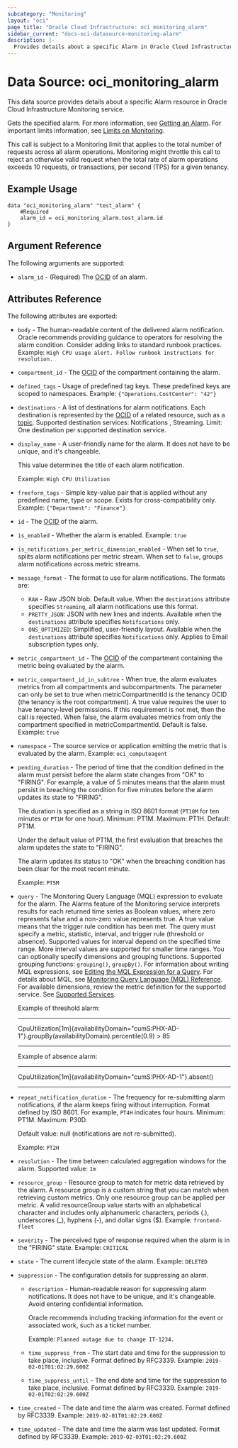 ```yaml
---
subcategory: "Monitoring"
layout: "oci"
page_title: "Oracle Cloud Infrastructure: oci_monitoring_alarm"
sidebar_current: "docs-oci-datasource-monitoring-alarm"
description: |-
  Provides details about a specific Alarm in Oracle Cloud Infrastructure Monitoring service
---
```


# Data Source: oci_monitoring_alarm
This data source provides details about a specific Alarm resource in Oracle Cloud Infrastructure Monitoring service.

Gets the specified alarm.
For more information, see
[Getting an Alarm](https://docs.cloud.oracle.com/iaas/Content/Monitoring/Tasks/get-alarm.htm).
For important limits information, see
[Limits on Monitoring](https://docs.cloud.oracle.com/iaas/Content/Monitoring/Concepts/monitoringoverview.htm#limits).

This call is subject to a Monitoring limit that applies to the total number of requests across all alarm operations.
Monitoring might throttle this call to reject an otherwise valid request when the total rate of alarm operations exceeds 10 requests,
or transactions, per second (TPS) for a given tenancy.


## Example Usage

```hcl
data "oci_monitoring_alarm" "test_alarm" {
	#Required
	alarm_id = oci_monitoring_alarm.test_alarm.id
}
```

## Argument Reference

The following arguments are supported:

* `alarm_id` - (Required) The [OCID](https://docs.cloud.oracle.com/iaas/Content/General/Concepts/identifiers.htm) of an alarm. 


## Attributes Reference

The following attributes are exported:

* `body` - The human-readable content of the delivered alarm notification. Oracle recommends providing guidance to operators for resolving the alarm condition. Consider adding links to standard runbook practices.  Example: `High CPU usage alert. Follow runbook instructions for resolution.` 
* `compartment_id` - The [OCID](https://docs.cloud.oracle.com/iaas/Content/General/Concepts/identifiers.htm) of the compartment containing the alarm. 
* `defined_tags` - Usage of predefined tag keys. These predefined keys are scoped to namespaces. Example: `{"Operations.CostCenter": "42"}` 
* `destinations` - A list of destinations for alarm notifications. Each destination is represented by the [OCID](https://docs.cloud.oracle.com/iaas/Content/General/Concepts/identifiers.htm) of a related resource, such as a [topic](https://docs.cloud.oracle.com/iaas/api/#/en/notification/latest/NotificationTopic). Supported destination services: Notifications , Streaming.           Limit: One destination per supported destination service. 
* `display_name` - A user-friendly name for the alarm. It does not have to be unique, and it's changeable.

	This value determines the title of each alarm notification.

	Example: `High CPU Utilization` 
* `freeform_tags` - Simple key-value pair that is applied without any predefined name, type or scope. Exists for cross-compatibility only. Example: `{"Department": "Finance"}` 
* `id` - The [OCID](https://docs.cloud.oracle.com/iaas/Content/General/Concepts/identifiers.htm) of the alarm. 
* `is_enabled` - Whether the alarm is enabled.  Example: `true` 
* `is_notifications_per_metric_dimension_enabled` - When set to `true`, splits alarm notifications per metric stream. When set to `false`, groups alarm notifications across metric streams. 
* `message_format` - The format to use for alarm notifications. The formats are:
	* `RAW` - Raw JSON blob. Default value. When the `destinations` attribute specifies `Streaming`, all alarm notifications use this format.
	* `PRETTY_JSON`: JSON with new lines and indents. Available when the `destinations` attribute specifies `Notifications` only.
	* `ONS_OPTIMIZED`: Simplified, user-friendly layout. Available when the `destinations` attribute specifies `Notifications` only. Applies to Email subscription types only. 
* `metric_compartment_id` - The [OCID](https://docs.cloud.oracle.com/iaas/Content/General/Concepts/identifiers.htm) of the compartment containing the metric being evaluated by the alarm. 
* `metric_compartment_id_in_subtree` - When true, the alarm evaluates metrics from all compartments and subcompartments. The parameter can only be set to true when metricCompartmentId is the tenancy OCID (the tenancy is the root compartment). A true value requires the user to have tenancy-level permissions. If this requirement is not met, then the call is rejected. When false, the alarm evaluates metrics from only the compartment specified in metricCompartmentId. Default is false.  Example: `true` 
* `namespace` - The source service or application emitting the metric that is evaluated by the alarm.  Example: `oci_computeagent` 
* `pending_duration` - The period of time that the condition defined in the alarm must persist before the alarm state changes from "OK" to "FIRING". For example, a value of 5 minutes means that the alarm must persist in breaching the condition for five minutes before the alarm updates its state to "FIRING".

	The duration is specified as a string in ISO 8601 format (`PT10M` for ten minutes or `PT1H` for one hour). Minimum: PT1M. Maximum: PT1H. Default: PT1M.

	Under the default value of PT1M, the first evaluation that breaches the alarm updates the state to "FIRING".

	The alarm updates its status to "OK" when the breaching condition has been clear for the most recent minute.

	Example: `PT5M` 
* `query` - The Monitoring Query Language (MQL) expression to evaluate for the alarm. The Alarms feature of the Monitoring service interprets results for each returned time series as Boolean values, where zero represents false and a non-zero value represents true. A true value means that the trigger rule condition has been met. The query must specify a metric, statistic, interval, and trigger rule (threshold or absence). Supported values for interval depend on the specified time range. More interval values are supported for smaller time ranges. You can optionally specify dimensions and grouping functions. Supported grouping functions: `grouping()`, `groupBy()`. For information about writing MQL expressions, see [Editing the MQL Expression for a Query](https://docs.cloud.oracle.com/iaas/Content/Monitoring/Tasks/query-metric-mql.htm). For details about MQL, see [Monitoring Query Language (MQL) Reference](https://docs.cloud.oracle.com/iaas/Content/Monitoring/Reference/mql.htm). For available dimensions, review the metric definition for the supported service. See [Supported Services](https://docs.cloud.oracle.com/iaas/Content/Monitoring/Concepts/monitoringoverview.htm#SupportedServices).

	Example of threshold alarm:

	-----

	CpuUtilization[1m]{availabilityDomain="cumS:PHX-AD-1"}.groupBy(availabilityDomain).percentile(0.9) > 85

	-----

	Example of absence alarm:

	-----

	CpuUtilization[1m]{availabilityDomain="cumS:PHX-AD-1"}.absent()

	----- 
* `repeat_notification_duration` - The frequency for re-submitting alarm notifications, if the alarm keeps firing without interruption. Format defined by ISO 8601. For example, `PT4H` indicates four hours. Minimum: PT1M. Maximum: P30D.

	Default value: null (notifications are not re-submitted).

	Example: `PT2H` 
* `resolution` - The time between calculated aggregation windows for the alarm. Supported value: `1m` 
* `resource_group` - Resource group to match for metric data retrieved by the alarm. A resource group is a custom string that you can match when retrieving custom metrics. Only one resource group can be applied per metric. A valid resourceGroup value starts with an alphabetical character and includes only alphanumeric characters, periods (.), underscores (_), hyphens (-), and dollar signs ($).  Example: `frontend-fleet` 
* `severity` - The perceived type of response required when the alarm is in the "FIRING" state.  Example: `CRITICAL` 
* `state` - The current lifecycle state of the alarm.  Example: `DELETED` 
* `suppression` - The configuration details for suppressing an alarm. 
	* `description` - Human-readable reason for suppressing alarm notifications. It does not have to be unique, and it's changeable. Avoid entering confidential information.

		Oracle recommends including tracking information for the event or associated work, such as a ticket number.

		Example: `Planned outage due to change IT-1234.` 
	* `time_suppress_from` - The start date and time for the suppression to take place, inclusive. Format defined by RFC3339.  Example: `2019-02-01T01:02:29.600Z` 
	* `time_suppress_until` - The end date and time for the suppression to take place, inclusive. Format defined by RFC3339.  Example: `2019-02-01T02:02:29.600Z` 
* `time_created` - The date and time the alarm was created. Format defined by RFC3339.  Example: `2019-02-01T01:02:29.600Z` 
* `time_updated` - The date and time the alarm was last updated. Format defined by RFC3339.  Example: `2019-02-03T01:02:29.600Z` 

